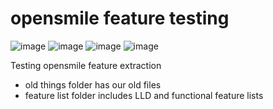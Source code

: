 # opensmile feature testing

![image](https://img.shields.io/badge/python-3.9-4B8BBE?logo=python&labelColor=blue)
![image](https://img.shields.io/badge/openSMILE-v2.2.0-orange)
![image](https://img.shields.io/badge/plotly-v5.3.1-green)
![image](https://img.shields.io/badge/sox-14--4--2-red)

Testing opensmile feature extraction

- old things folder has our old files<br/>
- feature list folder includes LLD and functional feature lists
